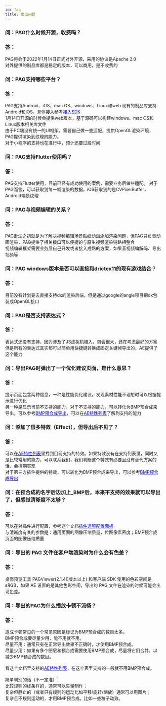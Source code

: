 ```yaml
---
id: faq
title: 常见问题
---
```


### 问：PAG什么时候开源，收费吗？<br/>
### 答：
PAG将会于2022年1月14日正式对外开源，采用的协议是Apache 2.0<br/>
对外提供的制品库都是稳定的版本，可以商用，是不收费的

### 问：PAG支持哪些平台？<br/>
### 答：
PAG支持Android、iOS、mac OS、windows、Linux和web
现有的制品库支持Android和iOS，具体接入参考[<font color=blue>接入SDK</font>](/docs/tech/sdk.html)<br/>
1月14日开源的时候会提供web版本，基于源码可以构建windows、mac OS和Linux版本相关库文件<br/>
由于PC端没有统一的UI框架，需要自己做一些适配，提供OpenGL渲染环境，PAG提供渲染到纹理的能力。<br/>
对于小程序的支持也在进行中，预计还要过段时间

### 问：PAG支持Flutter使用吗？<br/>
### 答：
PAG支持Flutter使用，目前已经有成功使用的案例，需要业务层做些适配。
对于PAG而言，可以获取到每一帧渲染的数据，iOS获取到的是CVPixelBuffer，Android端是纹理

### 问：PAG与视频编辑的关系？<br/>
### 答：
PAG诞生之初就是为了解决视频编辑场景贴纸动画添加渲染问题，但PAG只负责动画渲染，PAG提供了相关接口可以便捷的与原生视频渲染链路相整合<br/>
视频编辑框架需要业务层自己开发或者接入成熟的方案，如果音视频编解码、导出视频等

### 问：PAG windows版本是否可以直接和drictex11的现有游戏结合？<br/>
### 答：
目前没有计划要去直接支持dx的渲染后端，但是通过google的angle项目把dx包装成OpenGL接口

### 问：PAG是否支持表达式？<br/>
### 答：
表达式还没有支持，因为涉及了JS虚拟机植入，包会很大，还在考虑最好的方案<br/>
但是所有的表达式其实都可以简单用快捷键转换成固定关键帧导出的，AE提供了这个能力

### 问：导出PAG时弹出了一个优化建议页面，是什么意思？<br/>
### 答：
提示页面包含两种信息，一种是性能优化建议，发现素材性能不理想时可以根据提示进行优化<br/>
另一种是显示当前不支持的能力，对于不支持的能力，可以转化为BMP预合成来导出，可以参考[<font color=blue>BMP预合成导出</font>](/docs/ae-bmp-guide.html)，可以在[<font color=blue>AE特性列表</font>](/docs/ae-support.html)了解到支持的能力

### 问：添加了很多特效（Effect），但导出后不见了？<br/>
### 答：
可以在[<font color=blue>AE特性列表</font>](/docs/ae-support.html)里找到目前支持的特效。如果特效没有在支持列表里，同时又是比较常用的能力，可以联系我们，我们判断这个特效有必要且没有替代方案的话，会排期实现<br/>
对于第三方插件提供的特效，可以转化为BMP预合成来导出，可以参考[<font color=blue>BMP预合成导出</font>](/docs/ae-bmp-guide.html)

### 问：在预合成的名字后边加上_BMP后，本来不支持的效果就可以导出了，但感觉清晰度不太够？<br/>
### 答：
可以在对插件进行配置，参考这个文档[<font color=blue>插件选项配置面板</font>](/plugin-config.html)<br/>
与清晰度有关的参数是：通用页面的图像压缩质量，位图像素密度；BMP预合成页面的图像压缩质量

### 问：导出的 PAG 文件在客户端渲染时为什么会有色差？<br/>
### 答：
桌面预览工具 PAGViewer(2.1.40版本以上) 和客户端 SDK 使用的色彩空间是 sRGB，如果 AE 设置的是其他色彩空间，导出的 PAG 文件在渲染的时候可能会出现色差。<br/>
### 问：导出的PAG为什么播放卡顿不流畅？<br/>
### 答：
  造成卡顿常见的一个常见原因是标记为BMP预合成的数目太多。<br/>
  BMP预合成要尽量少用，能不用就不用。<br/>
    尽量不用：通常只有在正常导出效果不正确时，才使用BMP预合成。<br/>
    尽量少用：如果有多个图层和预合成需要使用BMP预合成，尽量将它们合并，以减少BMP预合成的数目。<br/>
  <br/>
  看这个文档里支持的[<font color=blue>AE特性列表</font>](/docs/ae-support.html)，在这个表里支持的一般就不用BMP预合成。<br/>
  <br/>
  简单判别的话（不一定准）：<br/>
    比较规则的线条样的，通常可以矢量制作；<br/>
    复杂但静止的（或者只有规则的运动比如平移/旋转/缩放）通常可以用图片；<br/>
    复杂且不规则运动的，才用BMP预合成。比如一些粒子动效。<br/>